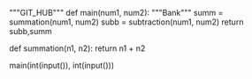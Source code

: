 """GIT_HUB"""
def main(num1, num2):
    """Bank"""
    summ = summation(num1, num2)
    subb = subtraction(num1, num2)
    return subb,summ

def summation(n1, n2):
    return n1 + n2

main(int(input()), int(input()))